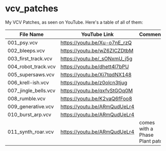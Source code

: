# vcv_patches

My VCV Patches, as seen on YouTube. Here's a table of all of them:


| File Name | YouTube Link | Comments |
| ------------- | ------------- | ------------- |
| 001_psy.vcv | https://youtu.be/Xu-o7nE_rzQ | |
| 002_bleeps.vcv  | https://youtu.be/wZ6ZICZDtbM | |
| 003_first_track.vcv  | https://youtu.be/_sONxmU_j5g | |
| 004_robot_track.vcv  | https://youtu.be/dhett4l7bPU | |
| 005_supersaws.vcv  | https://youtu.be/Xj7tqdNX148 | |
| 006_krell-ish.vcv  | https://youtu.be/z0olcn3tjug | |
| 007_jingle_bells.vcv  | https://youtu.be/qxfvStGOq0M | |
| 008_rumble.vcv  | https://youtu.be/K2vaQ6fFoo8 | |
| 009_generative.vcv  | https://youtu.be/ARmQudUeLr4 | |
| 010_burst_arp.vcv  | https://youtu.be/ARmQudUeLr4 | |
| 011_synth_roar.vcv  | https://youtu.be/ARmQudUeLr4 | comes with a Phase Plant patch |
